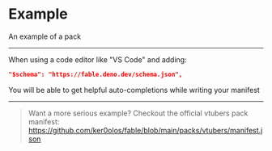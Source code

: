 # Example

An example of a pack

---

When using a code editor like "VS Code" and adding:

```json
"$schema": "https://fable.deno.dev/schema.json",
```

You will be able to get helpful auto-completions while writing your manifest

---

> Want a more serious example? Checkout the official vtubers pack manifest:  
> https://github.com/ker0olos/fable/blob/main/packs/vtubers/manifest.json
